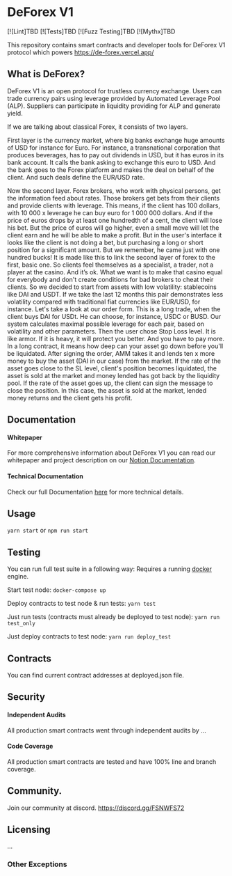 # DeForex V1

[![Lint]TBD
[![Tests]TBD
[![Fuzz Testing]TBD
[![Mythx]TBD

This repository contains smart contracts and developer tools for DeForex V1 protocol which powers https://de-forex.vercel.app/

## What is DeForex?

DeForex V1 is an open protocol for trustless currency exchange. Users can trade currency pairs using leverage provided by Automated Leverage Pool (ALP). Suppliers can participate in liquidity providing for ALP and generate yield. 

If we are talking about classical Forex, it consists of two layers. 

First layer is the currency market, where big banks exchange huge amounts of USD for instance for Euro. For instance, a transnational corporation that produces beverages, has to pay out dividends in USD, but it has euros in its bank account. It calls the bank asking to exchange this euro to USD. And the bank goes to the Forex platform and makes the deal on behalf of the client. And such deals define the EUR/USD rate. 

Now the second layer. Forex brokers, who work with physical persons, get the information feed about rates. Those brokers get bets from their clients and provide clients with leverage. This means, if the client has 100 dollars, with 10 000 x leverage he can buy euro for 1 000 000 dollars. And if the price of euros drops by at least one hundredth of a cent, the client will lose his bet. But the price of euros will go higher, even a small move will let the client earn and he will be able to make a profit. But in the user's interface it looks like the client is not doing a bet, but purchasing a long or short position for a significant amount. But we remember, he came just with one hundred bucks! It is made like this to link the second layer of forex to the first, basic one. So clients feel themselves as a specialist, a trader, not a player at the casino. And it’s ok. What we want is to make that casino equal for everybody and don't create conditions for bad brokers to cheat their clients. So we decided to start from assets with low volatility: stablecoins like DAI and USDT. If we take the last 12 months this pair demonstrates less volatility compared with traditional fiat currencies like EUR/USD, for instance. Let's take a look at our order form. This is a long trade, when the client buys DAI for USDt. He can choose, for instance, USDC or BUSD. Our system calculates maximal possible leverage for each pair, based on volatility and other parameters. Then the user chose Stop Loss level. It is like armor. If it is heavy, it will protect you better. And you have to pay more. In a long contract, it means how deep can your asset go down before you'll be liquidated. After signing the order, AMM takes it and lends ten x more money to buy the asset (DAI in our case) from the market. If the rate of the asset goes close to the SL level, client's position becomes liquidated, the asset is sold at the market and money lended has got back by the liquidity pool. If the rate of the asset goes up, the client can sign the message to close the position. In this case, the asset is sold at the market, lended money returns and the client gets his profit.

## Documentation
#### Whitepaper

For more comprehensive information about DeForex V1 you can read our whitepaper and project description on our [Notion Documentation](https://husky-breath-587.notion.site/DeForex-Leverage-ETH-Global-2022-Public-Documentation-6ff8f3befe8f45b2a1d6e856e94e14f2).

#### Technical Documentation

Check our full Documentation [here](https://husky-breath-587.notion.site/DeForex-Leverage-ETH-Global-2022-Public-Documentation-6ff8f3befe8f45b2a1d6e856e94e14f2) for more technical details.

## Usage
`yarn start`
or
`npm run start`

## Testing
You can run full test suite in a following way:
Requires a running [docker](https://www.docker.com/) engine.

Start test node:
`docker-compose up`

Deploy contracts to test node & run tests:
`yarn test`

Just run tests (contracts must already be deployed to test node):
`yarn run test_only`

Just deploy contracts to test node:
`yarn run deploy_test`

## Contracts
You can find current contract addresses at deployed.json file.
## Security
#### Independent Audits
All production smart contracts went through independent audits by ...
#### Code Coverage
All production smart contracts are tested and have 100% line and branch coverage.
## Community.
Join our community at discord.
https://discord.gg/FSNWFS72

## Licensing
...

### Other Exceptions

